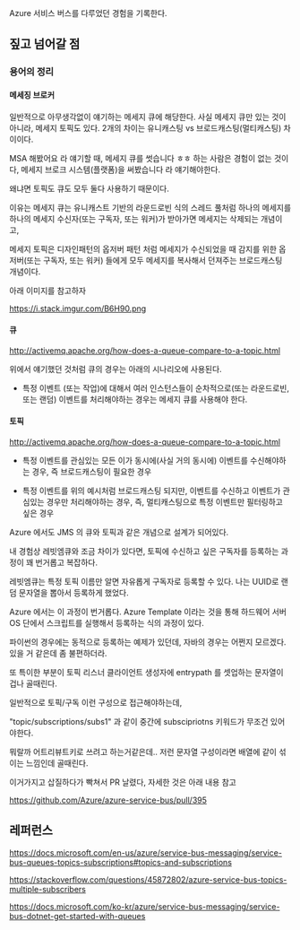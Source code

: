 
Azure 서비스 버스를 다루었던 경험을 기록한다.

## 짚고 넘어갈 점

### 용어의 정리

#### 메세징 브로커

일반적으로 아무생각없이 얘기하는 메세지 큐에 해당한다. 사실 메세지 큐만 있는 것이 아니라, 메세지 토픽도 있다. 2개의 차이는 유니캐스팅 vs 브로드캐스팅(멀티캐스팅) 차이이다.

MSA 해봤어요 라 얘기할 때, 메세지 큐를 썻습니다 ㅎㅎ 하는 사람은 경험이 없는 것이다, 메세지 브로크 시스템(플랫폼)을 써봤습니다 라 얘기해야한다.

왜냐면 토픽도 큐도 모두 둘다 사용하기 때문이다.

이유는 메세지 큐는 유니캐스트 기반의 라운드로빈 식의 스레드 풀처럼 하나의 메세지를 하나의 메세지 수신자(또는 구독자, 또는 워커)가 받아가면 메세지는 삭제되는 개념이고,

메세지 토픽은 디자인패턴의 옵저버 패턴 처럼 메세지가 수신되었을 때 감지를 위한 옵저버(또는 구독자, 또는 워커) 들에게 모두 메세지를 복사해서 던져주는 브로드캐스팅 개념이다.

아래 이미지를 참고하자

https://i.stack.imgur.com/B6H90.png


#### 큐

http://activemq.apache.org/how-does-a-queue-compare-to-a-topic.html

위에서 얘기했던 것처럼 큐의 경우는 아래의 시나리오에 사용된다.

- 특정 이벤트 (또는 작업)에 대해서 여러 인스턴스들이 순차적으로(또는 라운드로빈, 또는 랜덤) 이벤트를 처리해야하는 경우는 메세지 큐를 사용해야 한다.

#### 토픽

http://activemq.apache.org/how-does-a-queue-compare-to-a-topic.html

- 특정 이벤트를 관심있는 모든 이가 동시에(사실 거의 동시에) 이벤트를 수신해야하는 경우, 즉 브로드캐스팅이 필요한 경우

- 특정 이벤트를 위의 예시처럼 브로드캐스팅 되지만, 이벤트를 수신하고 이벤트가 관심있는 경우만 처리해야하는 경우, 즉, 멀티캐스팅으로 특정 이벤트만 필터링하고 싶은 경우



Azure 에서도 JMS 의 큐와 토픽과 같은 개념으로 설계가 되어있다. 

내 경험상 레빗엠큐와 조금 차이가 있다면, 토픽에 수신하고 싶은 구독자를 등록하는 과정이 꽤 번거롭고 복잡하다.

레빗엠큐는 특정 토픽 이름만 알면 자유롭게 구독자로 등록할 수 있다. 나는 UUID로 랜덤 문자열을 뽑아서 등록하게 했었다.

Azure 에서는 이 과정이 번거롭다. Azure Template 이라는 것을 통해 하드웨어 서버 OS 단에서 스크립트를 실행해서 등록하는 식의 과정이 있다.

파이썬의 경우에는 동적으로 등록하는 예제가 있던데, 자바의 경우는 어쩐지 모르겠다. 있을 거 같은데 좀 불편하더라.


또 특이한 부분이 토픽 리스너 클라이언트 생성자에 entrypath 를 셋업하는 문자열이 겁나 골때린다.

일반적으로 토픽/구독 이런 구성으로 접근해야하는데,

"topic/subscriptions/subs1" 과 같이 중간에 subscipriotns 키워드가 무조건 있어야한다.

뭐랄까 어트리뷰트키로 쓰려고 하는거같은데.. 저런 문자열 구성이라면 배열에 같이 섞이는 느낌인데 골때린다.

이거가지고 삽질하다가 빡쳐서 PR 날렸다, 자세한 것은 아래 내용 참고

https://github.com/Azure/azure-service-bus/pull/395





## 레퍼런스

https://docs.microsoft.com/en-us/azure/service-bus-messaging/service-bus-queues-topics-subscriptions#topics-and-subscriptions

https://stackoverflow.com/questions/45872802/azure-service-bus-topics-multiple-subscribers

https://docs.microsoft.com/ko-kr/azure/service-bus-messaging/service-bus-dotnet-get-started-with-queues

